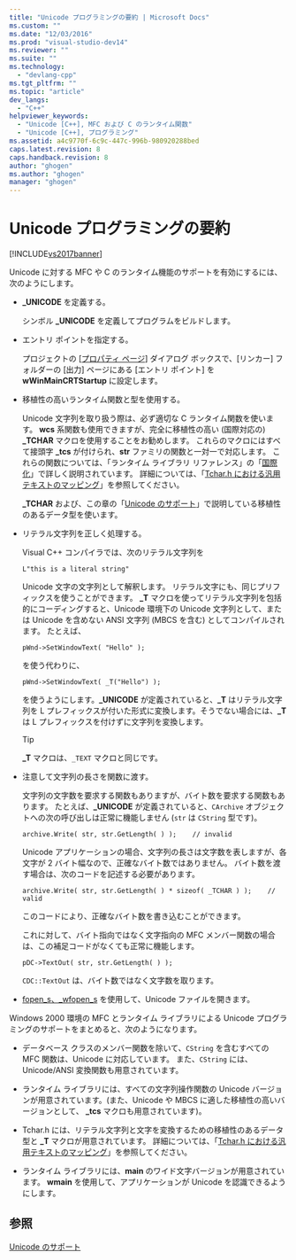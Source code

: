 ```yaml
---
title: "Unicode プログラミングの要約 | Microsoft Docs"
ms.custom: ""
ms.date: "12/03/2016"
ms.prod: "visual-studio-dev14"
ms.reviewer: ""
ms.suite: ""
ms.technology: 
  - "devlang-cpp"
ms.tgt_pltfrm: ""
ms.topic: "article"
dev_langs: 
  - "C++"
helpviewer_keywords: 
  - "Unicode [C++], MFC および C のランタイム関数"
  - "Unicode [C++], プログラミング"
ms.assetid: a4c9770f-6c9c-447c-996b-980920288bed
caps.latest.revision: 8
caps.handback.revision: 8
author: "ghogen"
ms.author: "ghogen"
manager: "ghogen"
---
```

# Unicode プログラミングの要約
[!INCLUDE[vs2017banner](../assembler/inline/includes/vs2017banner.md)]

Unicode に対する MFC や C のランタイム機能のサポートを有効にするには、次のようにします。  
  
-   **\_UNICODE** を定義する。  
  
     シンボル **\_UNICODE** を定義してプログラムをビルドします。  
  
-   エントリ ポイントを指定する。  
  
     プロジェクトの \[[プロパティ ページ](../ide/property-pages-visual-cpp.md)\] ダイアログ ボックスで、\[リンカー\] フォルダーの \[出力\] ページにある \[エントリ ポイント\] を **wWinMainCRTStartup** に設定します。  
  
-   移植性の高いランタイム関数と型を使用する。  
  
     Unicode 文字列を取り扱う際は、必ず適切な C ランタイム関数を使います。  **wcs** 系関数も使用できますが、完全に移植性の高い \(国際対応の\) **\_TCHAR** マクロを使用することをお勧めします。  これらのマクロにはすべて接頭字 **\_tcs** が付けられ、**str** ファミリの関数と一対一で対応します。  これらの関数については、「ランタイム ライブラリ リファレンス」の「[国際化](../c-runtime-library/internationalization.md)」で詳しく説明されています。  詳細については、「[Tchar.h における汎用テキストのマッピング](../Topic/Generic-Text%20Mappings%20in%20Tchar.h.md)」を参照してください。  
  
     **\_TCHAR** および、この章の「[Unicode のサポート](../text/support-for-unicode.md)」で説明している移植性のあるデータ型を使います。  
  
-   リテラル文字列を正しく処理する。  
  
     Visual C\+\+ コンパイラでは、次のリテラル文字列を  
  
    ```  
    L"this is a literal string"  
    ```  
  
     Unicode 文字の文字列として解釈します。  リテラル文字にも、同じプリフィックスを使うことができます。  **\_T** マクロを使ってリテラル文字列を包括的にコーディングすると、Unicode 環境下の Unicode 文字列として、または Unicode を含めない ANSI 文字列 \(MBCS を含む\) としてコンパイルされます。  たとえば、  
  
    ```  
    pWnd->SetWindowText( "Hello" );  
    ```  
  
     を使う代わりに、  
  
    ```  
    pWnd->SetWindowText( _T("Hello") );  
    ```  
  
     を使うようにします。**\_UNICODE** が定義されていると、**\_T** はリテラル文字列を L プレフィックスが付いた形式に変換します。そうでない場合には、**\_T** は L プレフィックスを付けずに文字列を変換します。  
  
    > [!TIP]
    >  **\_T** マクロは、`_TEXT` マクロと同じです。  
  
-   注意して文字列の長さを関数に渡す。  
  
     文字列の文字数を要求する関数もありますが、バイト数を要求する関数もあります。  たとえば、**\_UNICODE** が定義されていると、`CArchive` オブジェクトへの次の呼び出しは正常に機能しません \(`str` は `CString` 型です\)。  
  
    ```  
    archive.Write( str, str.GetLength( ) );    // invalid  
    ```  
  
     Unicode アプリケーションの場合、文字列の長さは文字数を表しますが、各文字が 2 バイト幅なので、正確なバイト数ではありません。  バイト数を渡す場合は、次のコードを記述する必要があります。  
  
    ```  
    archive.Write( str, str.GetLength( ) * sizeof( _TCHAR ) );    // valid  
    ```  
  
     このコードにより、正確なバイト数を書き込むことができます。  
  
     これに対して、バイト指向ではなく文字指向の MFC メンバー関数の場合は、この補足コードがなくても正常に機能します。  
  
    ```  
    pDC->TextOut( str, str.GetLength( ) );  
    ```  
  
     `CDC::TextOut` は、バイト数ではなく文字数を取ります。  
  
-   [fopen\_s、\_wfopen\_s](../c-runtime-library/reference/fopen-s-wfopen-s.md) を使用して、Unicode ファイルを開きます。  
  
 Windows 2000 環境の MFC とランタイム ライブラリによる Unicode プログラミングのサポートをまとめると、次のようになります。  
  
-   データベース クラスのメンバー関数を除いて、`CString` を含むすべての MFC 関数は、Unicode に対応しています。  また、`CString` には、Unicode\/ANSI 変換関数も用意されています。  
  
-   ランタイム ライブラリには、すべての文字列操作関数の Unicode バージョンが用意されています。\(また、Unicode や MBCS に適した移植性の高いバージョンとして、  **\_tcs** マクロも用意されています\)。  
  
-   Tchar.h には、リテラル文字列と文字を変換するための移植性のあるデータ型と **\_T** マクロが用意されています。  詳細については、「[Tchar.h における汎用テキストのマッピング](../Topic/Generic-Text%20Mappings%20in%20Tchar.h.md)」を参照してください。  
  
-   ランタイム ライブラリには、**main** のワイド文字バージョンが用意されています。  **wmain** を使用して、アプリケーションが Unicode を認識できるようにします。  
  
## 参照  
 [Unicode のサポート](../text/support-for-unicode.md)